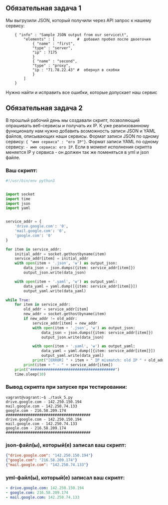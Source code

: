 ## Обязательная задача 1
Мы выгрузили JSON, который получили через API запрос к нашему сервису:
```
    { "info" : "Sample JSON output from our service\t",
        "elements" : [          #  добавил пробел после двоеточия
            { "name" : "first",
            "type" : "server",
            "ip" : 7175 
            }
            { "name" : "second",
            "type" : "proxy",
            "ip : "71.78.22.43" #  обернул в скобки
            }
        ]
    }
```
  Нужно найти и исправить все ошибки, которые допускает наш сервис

## Обязательная задача 2
В прошлый рабочий день мы создавали скрипт, позволяющий опрашивать веб-сервисы и получать их IP. К уже реализованному функционалу нам нужно добавить возможность записи JSON и YAML файлов, описывающих наши сервисы. Формат записи JSON по одному сервису: `{ "имя сервиса" : "его IP"}`. Формат записи YAML по одному сервису: `- имя сервиса: его IP`. Если в момент исполнения скрипта меняется IP у сервиса - он должен так же поменяться в yml и json файле.

### Ваш скрипт:
```python
#!/usr/bin/env python3


import socket
import time
import json
import yaml


service_addr = {
    'drive.google.com': '0',
    'mail.google.com': '0',
    'google.com': '0'
}

for item in service_addr:
    initial_addr = socket.gethostbyname(item)
    service_addr[item] = initial_addr
    with open(item + '.json', 'w') as output_json:
        data_json = json.dumps({item: service_addr[item]})
        output_json.write(data_json)

    with open(item + '.yaml', 'w') as output_yaml:
        data_yaml = yaml.dump([{item: service_addr[item]}])
        output_yaml.write(data_yaml)

while True:
    for item in service_addr:
        old_addr = service_addr[item]
        new_addr = socket.gethostbyname(item)
        if new_addr != old_addr:
            service_addr[item] = new_addr
            with open(item + '.json', 'w') as output_json:
                data_json = json.dumps({item: service_addr[item]})
                output_json.write(data_json)

            with open(item + '.yaml', 'w') as output_yaml:
                data_yaml = yaml.dump([{item: service_addr[item]}])
                output_yaml.write(data_yaml)
            print("[ERROR] " + item + " IP mismatch: old IP " + old_addr + ", new IP " + new_addr)
        print(item + " - " + service_addr[item])
    print("######################################")
    time.sleep(10)

```

### Вывод скрипта при запуске при тестировании:
```
vagrant@vagrant:~$ ./task_5.py
drive.google.com - 142.250.150.194
mail.google.com - 142.250.74.133
google.com - 216.58.209.174
######################################
drive.google.com - 142.250.150.194
mail.google.com - 142.250.74.133
google.com - 216.58.209.174
######################################
```

### json-файл(ы), который(е) записал ваш скрипт:
```json
{"drive.google.com": "142.250.150.194"}
{"google.com": "216.58.209.174"}
{"mail.google.com": "142.250.74.133"}
```

### yml-файл(ы), который(е) записал ваш скрипт:
```yaml
- drive.google.com: 142.250.150.194
- google.com: 216.58.209.174
- mail.google.com: 142.250.74.133
```